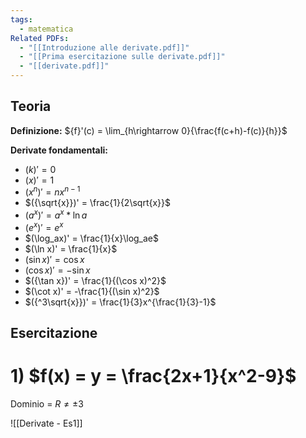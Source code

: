 ```yaml
---
tags:
  - matematica
Related PDFs:
  - "[[Introduzione alle derivate.pdf]]"
  - "[[Prima esercitazione sulle derivate.pdf]]"
  - "[[derivate.pdf]]"
---
```

## Teoria
**Definizione:**
${f}'(c) = \lim_{h\rightarrow 0}{\frac{f(c+h)-f(c)}{h}}$

**Derivate fondamentali:**
- $({k})' = 0$
- $({x})' = 1$
- $({x^n})' = nx^{n-1}$
- $({\sqrt{x}})' = \frac{1}{2\sqrt{x}}$
- $({a^x})' = a^x * \ln{a}$
- $({e^x})' = e^x$
- $(\log_ax)' = \frac{1}{x}\log_ae$
- $(\ln x)' = \frac{1}{x}$
- $(\sin x)' = \cos x$
- $(\cos x)' = -\sin x$
- $({\tan x})' = \frac{1}{(\cos x)^2}$
- $(\cot x)' = -\frac{1}{(\sin x)^2}$
- $({^3\sqrt{x}})' = \frac{1}{3}x^{\frac{1}{3}-1}$

## Esercitazione

# 1) $f(x) = y = \frac{2x+1}{x^2-9}$

Dominio = $R\neq {\pm 3}$

![[Derivate - Es1]]